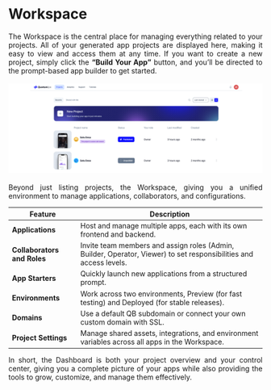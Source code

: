 # <strong>Workspace</strong>

<div align="justify">
The Workspace is the central place for managing everything related to your projects. All of your generated app projects are displayed here, making it easy to view and access them at any time. If you want to create a new project, simply click the <strong>“Build Your App”</strong> button, and you’ll be directed to the prompt-based app builder to get started.
</div>
<br>
<div align="center">
<img src="https://github.com/auliaschiseo/qubidocs/blob/main/docs/assets/features/dashboard_white.png" alt="Dashboard" width="700">
</div>
<br>
<div align="justify">
Beyond just listing projects, the Workspace, giving you a unified environment to manage applications, collaborators, and configurations.
</div>

| Feature                  | Description                                                              |
|--------------------------|--------------------------------------------------------------------------|
| **Applications**             | Host and manage multiple apps, each with its own frontend and backend.   |
| **Collaborators and Roles**  | Invite team members and assign roles (Admin, Builder, Operator, Viewer) to set responsibilities and access levels.|
| **App Starters**             | Quickly launch new applications from a structured prompt.                |
| **Environments**             | Work across two environments, Preview (for fast testing) and Deployed (for stable releases).|
| **Domains**                  | Use a default QB subdomain or connect your own custom domain with SSL.   |
| **Project Settings**         | Manage shared assets, integrations, and environment variables across all apps in the Workspace.|
<div align="justify">
In short, the Dashboard is both your project overview and your control center, giving you a complete picture of your apps while also providing the tools to grow, customize, and manage them effectively.
</div>